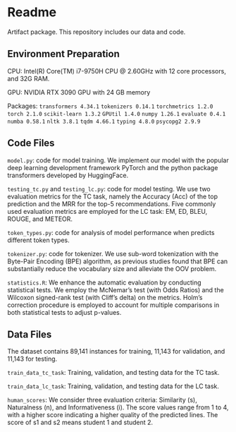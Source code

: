 # Readme
Artifact package. This repository includes our data and code.

## Environment Preparation

CPU:  Intel(R) Core(TM) i7-9750H CPU @ 2.60GHz with 12 core processors, and 32G RAM.

GPU: NVIDIA RTX 3090 GPU with 24 GB memory

Packages: 
`transformers 4.34.1`
`tokenizers 0.14.1`
`torchmetrics 1.2.0`
`torch 2.1.0`
`scikit-learn 1.3.2`
`GPUtil 1.4.0`
`numpy 1.26.1`
`evaluate 0.4.1`
`numba 0.58.1`
`nltk 3.8.1`
`tqdm 4.66.1`
`typing 4.8.0`
`psycopg2 2.9.9`

## Code Files
`model.py`: code for model training. We implement our model with the popular deep learning development framework PyTorch and the python package transformers developed by HuggingFace. 

`testing_tc.py` and `testing_lc.py`: code for model testing. We use two evaluation metrics for the TC task, namely the Accuracy (Acc) of the top prediction and the
MRR for the top-5 recommendations. Five commonly used evaluation metrics are employed for the LC task: EM, ED, BLEU, ROUGE, and METEOR.

`token_types.py`: code for analysis of model performance when predicts different token types. 

`tokenizer.py`: code for tokenizer.  We use sub-word tokenization with the Byte-Pair Encoding (BPE) algorithm, as previous studies found that BPE can substantially reduce the vocabulary size
and alleviate the OOV problem.

`statistics.R`: We enhance the automatic evaluation by conducting statistical tests. We employ the McNemar’s test (with Odds Ratios) and the Wilcoxon signed-rank test (with Cliff’s delta) on the metrics. Holm’s correction procedure is employed to account for multiple comparisons in
both statistical tests to adjust p-values.

## Data Files
The dataset contains 89,141 instances for training, 11,143 for validation, and 11,143 for testing. 

`train_data_tc_task`: Training, validation, and testing data for the TC task.

`train_data_lc_task`: Training, validation, and testing data for the LC task.


`human_scores`: We consider three evaluation criteria: Similarity (s), Naturalness (n), and Informativeness (i). The score values range from 1 to 4, with a higher score indicating a higher quality of the predicted lines. The score of s1 and s2 means student 1 and student 2.
